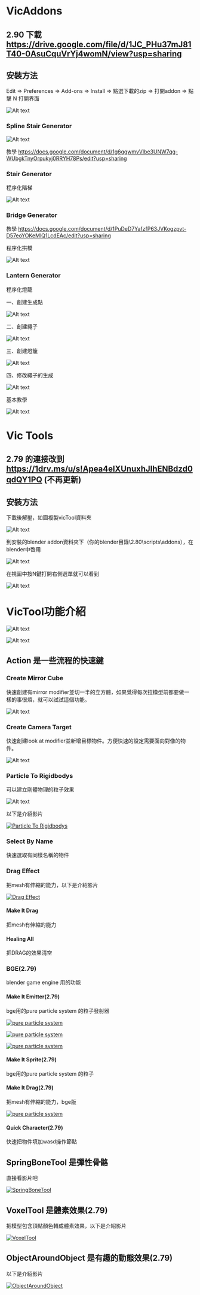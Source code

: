 # VicAddons

## 2.90 下載 https://drive.google.com/file/d/1JC_PHu37mJ81T40-0AsuCquVrYj4womN/view?usp=sharing

## 安裝方法

Edit => Preferences => Add-ons => Install => 點選下載的zip => 打開addon => 點擊 N 打開界面

![Alt text](/imgs/vicAddons/pss_interface.jpg)

### Spline Stair Generator

![Alt text](/imgs/vicAddons/pss_perform.gif)

教學 https://docs.google.com/document/d/1g6ggwmvVlbe3UNW7qg-WUbgkTnyOrpukyj0RRYH78Ps/edit?usp=sharing

### Stair Generator

程序化階梯

![Alt text](/imgs/vicAddons/blenderStair.gif)

### Bridge Generator

教學 https://docs.google.com/document/d/1PuDeD7YafzfP63JVKogzpvt-D57eoYOKeMlQ1LcdEAc/edit?usp=sharing

程序化拱橋

![Alt text](/imgs/vicAddons/blenderBridge.gif)

### Lantern Generator

程序化燈籠

一、創建生成點

![Alt text](/imgs/vicAddons/createProxy.gif)

二、創建繩子

![Alt text](/imgs/vicAddons/createConnect.gif)

三、創建燈籠

![Alt text](/imgs/vicAddons/createLantern.gif)

四、修改繩子的生成

![Alt text](/imgs/vicAddons/changeRope.gif)

基本教學

![Alt text](/imgs/vicAddons/lanternTutorial.gif)

# Vic Tools

## 2.79 的連接改到 https://1drv.ms/u/s!Apea4elXUnuxhJIhENBdzd0qdQY1PQ (不再更新)

## 安裝方法

下載後解壓，如圖複製vicTool資料夾

![Alt text](/imgs/vicTools/img3.png)

到安裝的blender addon資料夾下（你的blender目錄\2.80\scripts\addons），在blender中啓用

![Alt text](/imgs/vicTools/img4.png)

在視圖中按N鍵打開右側選單就可以看到

![Alt text](/imgs/vicTools/img5.png)

# VicTool功能介紹

![Alt text](/imgs/vicTools/img1.png)

![Alt text](/imgs/vicTools/img2.png)

## Action 是一些流程的快速鍵

### Create Mirror Cube 

快速創建有mirror modifier並切一半的立方體，如果覺得每次拉模型前都要做一樣的事很煩，就可以試試這個功能。

![Alt text](/imgs/vicTools/CreateMirrorCube.gif)

### Create Camera Target

快速創建look at modifier並新增目標物件。方便快速的設定需要面向對像的物件。

![Alt text](/imgs/vicTools/CreateLookAt.gif)

### Particle To Rigidbodys

可以建立剛體物理的粒子效果

![Alt text](/imgs/vicTools/particlesToRigidbody.gif)

以下是介紹影片

[![Particle To Rigidbodys](http://img.youtube.com/vi/G61hp533SEk/0.jpg)](https://www.youtube.com/watch?v=G61hp533SEk "Particle To Rigidbodys")

### Select By Name

快速選取有同樣名稱的物件

### Drag Effect

把mesh有伸縮的能力，以下是介紹影片

[![Drag Effect](http://img.youtube.com/vi/5haIDFWUm-Y/0.jpg)](https://www.youtube.com/watch?v=5haIDFWUm-Y "Drag Effect")

#### Make It Drag

把mesh有伸縮的能力

#### Healing All

把DRAG的效果清空

### BGE(2.79)

blender game engine 用的功能

#### Make It Emitter(2.79)

bge用的pure particle system 的粒子發射器

[![pure particle system](http://img.youtube.com/vi/UIB5_1OyqcY/0.jpg)](https://www.youtube.com/watch?v=UIB5_1OyqcY "pure particle system")

[![pure particle system](http://img.youtube.com/vi/bcfBA7S42d4/0.jpg)](https://www.youtube.com/watch?v=bcfBA7S42d4 "pure particle system")

[![pure particle system](http://img.youtube.com/vi/4-qa2oTSPC8/0.jpg)](https://www.youtube.com/watch?v=4-qa2oTSPC8 "pure particle system")

#### Make It Sprite(2.79)

bge用的pure particle system 的粒子

#### Make It Drag(2.79)

把mesh有伸縮的能力，bge版

[![pure particle system](http://img.youtube.com/vi/XEqQVRYO_i4/0.jpg)](https://www.youtube.com/watch?v=XEqQVRYO_i4 "pure particle system")

#### Quick Character(2.79)

快速把物件填加wasd操作節點

## SpringBoneTool 是彈性骨骼

直接看影片吧

[![SpringBoneTool](http://img.youtube.com/vi/Up4L2wYsorI/0.jpg)](https://www.youtube.com/watch?v=Up4L2wYsorI "SpringBoneTool")

## VoxelTool 是體素效果(2.79)

把模型包含頂點顏色轉成體素效果，以下是介紹影片

[![VoxelTool](http://img.youtube.com/vi/VU7X1fNcg7M/0.jpg)](https://www.youtube.com/watch?v=VU7X1fNcg7M "VoxelTool")

## ObjectAroundObject 是有趣的動態效果(2.79)

以下是介紹影片

[![ObjectAroundObject](http://img.youtube.com/vi/F9LaiSzq4Sg/0.jpg)](https://www.youtube.com/watch?v=F9LaiSzq4Sg "ObjectAroundObject")



